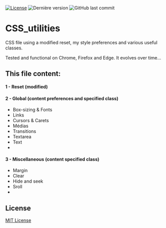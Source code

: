 [![License](https://img.shields.io/badge/License-MIT-blueviolet.svg&style=flat)](https://github.com/StephaneJDeschamps/CSS_utilities/blob/master/LICENSE.txt)
<img alt="Dernière version" src="https://img.shields.io/badge/Version-v2.1.0-9cf.svg?logo=CSS3&logoColor=9cf">
<img alt="GitHub last commit" src="https://img.shields.io/github/last-commit/StephaneJDeschamps/CSS_utilities.svg?logo=git&logoColor=green">

# CSS_utilities
CSS file using a modified reset, my style preferences and various useful classes.

Tested and functional on Chrome, Firefox and Edge. It evolves over time...

## This file content:

#### 1 - Reset (modified)

#### 2 - Global (content preferences and specified class)
 - Box-sizing & Fonts
 - Links
 - Cursors & Carets
 - Médias
 - Transitions
 - Textarea
 - Text
 - 
#### 3 - Miscellaneous (content specified class)
 - Margin
 - Clear
 - Hide and seek
 - Sroll
 - 

## License

[MIT License](https://github.com/StephaneJDeschamps/CSS_utilities/blob/master/LICENSE.txt)


